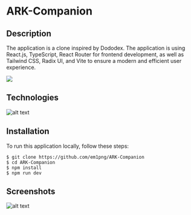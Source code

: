 # ARK-Companion

## Description

The application is a clone inspired by Dododex. 
The application is using React.js, TypeScript, React Router for frontend development, as well as Tailwind CSS, Radix UI, and Vite to ensure a modern and efficient user experience.

[<img src="https://i.imgur.com/RVLGAmS.png">](https://ark-companion.vercel.app/)

## Technologies
![alt text](https://i.imgur.com/8tfFmjA.png)

## Installation
To run this application locally, follow these steps:

```
$ git clone https://github.com/em1png/ARK-Companion
$ cd ARK-Companion
$ npm install
$ npm run dev
```

## Screenshots
![alt text](https://i.imgur.com/rCnrLGv.png)


